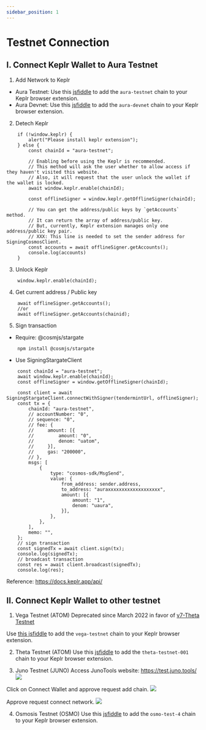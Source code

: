 ```yaml
---
sidebar_position: 1
---
```


# Testnet Connection
 
## I. Connect Keplr Wallet to Aura Testnet

1. Add Network to Keplr
- Aura Testnet:
Use this [jsfiddle](https://jsfiddle.net/eledra/e9kzawp7/11/) to add the `aura-testnet` chain to your Keplr browser extension.
- Aura Devnet:
Use this [jsfiddle](https://jsfiddle.net/andqk/g4mrnva1/1/) to add the `aura-devnet` chain to your Keplr browser extension.

2. Detech Keplr
```
	if (!window.keplr) {
        alert("Please install keplr extension");
    } else {
        const chainId = "aura-testnet";

        // Enabling before using the Keplr is recommended.
        // This method will ask the user whether to allow access if they haven't visited this website.
        // Also, it will request that the user unlock the wallet if the wallet is locked.
        await window.keplr.enable(chainId);
    
        const offlineSigner = window.keplr.getOfflineSigner(chainId);
    
        // You can get the address/public keys by `getAccounts` method.
        // It can return the array of address/public key.
        // But, currently, Keplr extension manages only one address/public key pair.
        // XXX: This line is needed to set the sender address for SigningCosmosClient.
        const accounts = await offlineSigner.getAccounts();
		console.log(accounts)
    }
```

3. Unlock Keplr
```
	window.keplr.enable(chainId);
```

4. Get current address / Public key
```
	await offlineSigner.getAccounts();
	//or
	await offlineSigner.getAccounts(chainid);
```

5. Sign transaction
- Require: @cosmjs/stargate
```
	npm install @cosmjs/stargate
```

- Use SigningStargateClient
```
	const chainId = "aura-testnet";
	await window.keplr.enable(chainId);
	const offlineSigner = window.getOfflineSigner(chainId);

	const client = await SigningStargateClient.connectWithSigner(tendermintUrl, offlineSigner);
	const tx = {
        chainId: "aura-testnet",
        // accountNumber: "0",
        // sequence: "0",
        // fee: {
        //     amount: [{
        //         amount: "0",
        //         denom: "uatom",
        //     }],
        //     gas: "200000",
        // },
        msgs: [
            {
                type: "cosmos-sdk/MsgSend",
                value: {
                    from_address: sender.address,
                    to_address: "auraxxxxxxxxxxxxxxxxxxx",
                    amount: [{
                        amount: "1",
                        denom: "uaura",
                    }],
                },
            },
        ],
        memo: "",
    };
	// sign transaction
    const signedTx = await client.sign(tx);
    console.log(signedTx);
    // broadcast transaction
    const res = await client.broadcast(signedTx);
    console.log(res);
```

Reference: https://docs.keplr.app/api/

## II. Connect Keplr Wallet to other testnet

1. Vega Testnet (ATOM)
Deprecated since March 2022 in favor of [v7-Theta Testnet](https://github.com/cosmos/testnets/tree/master/v7-theta)

Use [this jsfiddle](https://jsfiddle.net/qkmecjz2/) to add the `vega-testnet` chain to your Keplr browser extension.

2. Theta Testnet (ATOM)
Use this [jsfiddle](https://jsfiddle.net/kht96uvo/1/) to add the `theta-testnet-001` chain to your Keplr browser extension.

3. Juno Testnet (JUNO)
Access JunoTools website: https://test.juno.tools/
![](/img/aurasafe/appendix_juno_1.png)

Click on Connect Wallet and approve request add chain.
![](/img/aurasafe/appendix_juno_2.png)

Approve request connect network.
![](/img/aurasafe/appendix_juno_3.png)

4. Osmosis Testnet (OSMO)
Use this [jsfiddle](https://jsfiddle.net/andqk/3szkyte2/1/) to add the `osmo-test-4` chain to your Keplr browser extension.